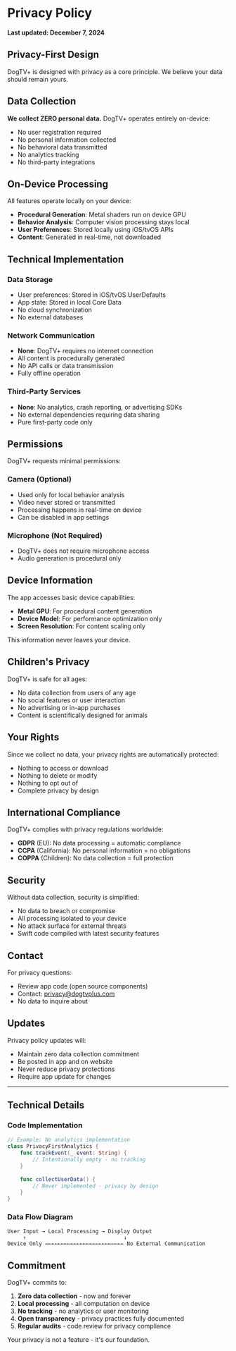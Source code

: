 # Privacy Policy

**Last updated: December 7, 2024**

## Privacy-First Design

DogTV+ is designed with privacy as a core principle. We believe your data should remain yours.

## Data Collection

**We collect ZERO personal data.** DogTV+ operates entirely on-device:

- No user registration required
- No personal information collected
- No behavioral data transmitted
- No analytics tracking
- No third-party integrations

## On-Device Processing

All features operate locally on your device:

- **Procedural Generation**: Metal shaders run on device GPU
- **Behavior Analysis**: Computer vision processing stays local
- **User Preferences**: Stored locally using iOS/tvOS APIs
- **Content**: Generated in real-time, not downloaded

## Technical Implementation

### Data Storage
- User preferences: Stored in iOS/tvOS UserDefaults
- App state: Stored in local Core Data
- No cloud synchronization
- No external databases

### Network Communication
- **None**: DogTV+ requires no internet connection
- All content is procedurally generated
- No API calls or data transmission
- Fully offline operation

### Third-Party Services
- **None**: No analytics, crash reporting, or advertising SDKs
- No external dependencies requiring data sharing
- Pure first-party code only

## Permissions

DogTV+ requests minimal permissions:

### Camera (Optional)
- Used only for local behavior analysis
- Video never stored or transmitted
- Processing happens in real-time on device
- Can be disabled in app settings

### Microphone (Not Required)
- DogTV+ does not require microphone access
- Audio generation is procedural only

## Device Information

The app accesses basic device capabilities:

- **Metal GPU**: For procedural content generation
- **Device Model**: For performance optimization only
- **Screen Resolution**: For content scaling only

This information never leaves your device.

## Children's Privacy

DogTV+ is safe for all ages:
- No data collection from users of any age
- No social features or user interaction
- No advertising or in-app purchases
- Content is scientifically designed for animals

## Your Rights

Since we collect no data, your privacy rights are automatically protected:
- Nothing to access or download
- Nothing to delete or modify
- Nothing to opt out of
- Complete privacy by design

## International Compliance

DogTV+ complies with privacy regulations worldwide:
- **GDPR** (EU): No data processing = automatic compliance
- **CCPA** (California): No personal information = no obligations
- **COPPA** (Children): No data collection = full protection

## Security

Without data collection, security is simplified:
- No data to breach or compromise
- All processing isolated to your device
- No attack surface for external threats
- Swift code compiled with latest security features

## Contact

For privacy questions:
- Review app code (open source components)
- Contact: privacy@dogtvplus.com
- No data to inquire about

## Updates

Privacy policy updates will:
- Maintain zero data collection commitment
- Be posted in app and on website
- Never reduce privacy protections
- Require app update for changes

---

## Technical Details

### Code Implementation
```swift
// Example: No analytics implementation
class PrivacyFirstAnalytics {
    func trackEvent(_ event: String) {
        // Intentionally empty - no tracking
    }
    
    func collectUserData() {
        // Never implemented - privacy by design
    }
}
```

### Data Flow Diagram
```
User Input → Local Processing → Display Output
     ↑                               ↓
Device Only ←←←←←←←←←←←←←←←←←←←←←←←←← No External Communication
```

## Commitment

DogTV+ commits to:
1. **Zero data collection** - now and forever
2. **Local processing** - all computation on device
3. **No tracking** - no analytics or user monitoring
4. **Open transparency** - privacy practices fully documented
5. **Regular audits** - code review for privacy compliance

Your privacy is not a feature - it's our foundation.